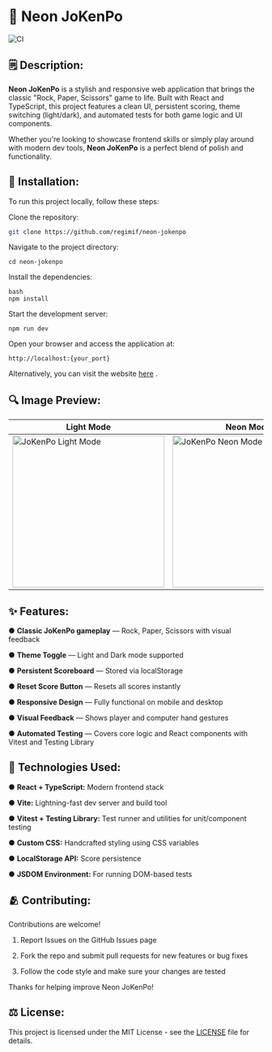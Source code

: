 # 🥋 Neon JoKenPo

![CI](https://github.com/regimif/jokenpo/actions/workflows/ci.yml/badge.svg?branch=main)

## 🗒️ Description:

**Neon JoKenPo** is a stylish and responsive web application that brings the classic "Rock, Paper, Scissors" game to life. Built with React and TypeScript, this project features a clean UI, persistent scoring, theme switching (light/dark), and automated tests for both game logic and UI components.

Whether you're looking to showcase frontend skills or simply play around with modern dev tools, **Neon JoKenPo** is a perfect blend of polish and functionality.

## 🔨 Installation:

To run this project locally, follow these steps:

Clone the repository:

```bash
git clone https://github.com/regimif/neon-jokenpo
```

Navigate to the project directory:

```
cd neon-jokenpo
```

Install the dependencies:

```
bash
npm install
```

Start the development server:

```
npm run dev
```

Open your browser and access the application at:

```
http://localhost:{your_port}
```

Alternatively, you can visit the website [here](https://neonjokenpo.com/) .

## 🔍 Image Preview:

| **Light Mode**                                                                                                                     | **Neon Mode**                                                                                                                     |
| ---------------------------------------------------------------------------------------------------------------------------------- | --------------------------------------------------------------------------------------------------------------------------------- |
| <img width="300" alt="JoKenPo Light Mode" src="https://github.com/user-attachments/assets/19151c00-a996-4d97-b089-45e4872b468d" /> | <img width="300" alt="JoKenPo Neon Mode" src="https://github.com/user-attachments/assets/a46c9b90-c491-416f-b145-9af9e8cde322" /> |

## ✨ Features:

● **Classic JoKenPo gameplay** — Rock, Paper, Scissors with visual feedback

● **Theme Toggle** — Light and Dark mode supported

● **Persistent Scoreboard** — Stored via localStorage

● **Reset Score Button** — Resets all scores instantly

● **Responsive Design** — Fully functional on mobile and desktop

● **Visual Feedback** — Shows player and computer hand gestures

● **Automated Testing** — Covers core logic and React components with Vitest and Testing Library

## 🧪 Technologies Used:

● **React + TypeScript:** Modern frontend stack

● **Vite:** Lightning-fast dev server and build tool

● **Vitest + Testing Library:** Test runner and utilities for unit/component testing

● **Custom CSS:** Handcrafted styling using CSS variables

● **LocalStorage API:** Score persistence

● **JSDOM Environment:** For running DOM-based tests

## 🫂 Contributing:

Contributions are welcome!

1. Report Issues on the GitHub Issues page

2. Fork the repo and submit pull requests for new features or bug fixes

3. Follow the code style and make sure your changes are tested

Thanks for helping improve Neon JoKenPo!

## ⚖️ License:

This project is licensed under the MIT License - see the [LICENSE](LICENSE) file for details.
